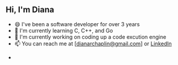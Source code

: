 ## Hi, I'm Diana

- 😄 I've been a software developer for over 3 years
- 🌱 I'm currently learning C, C++, and Go
- 🔭 I'm currently working on coding up a code excution engine
- 📫 You can reach me at [dianarchaplin@gmail.com] or [LinkedIn](https://www.linkedin.com/in/diana-chaplin-4a406b177)
<!--
**dra2am/dra2am** is a ✨ _special_ ✨ repository because its `README.md` (this file) appears on your GitHub profile.

Here are some ideas to get you started:

- 🔭 I’m currently working on ...
- 🌱 I’m currently learning ...
- 👯 I’m looking to collaborate on ...
- 🤔 I’m looking for help with ...
- 💬 Ask me about ...
- 📫 How to reach me: ...
- 😄 Pronouns: ...
- ⚡ Fun fact: ...
-->
-
